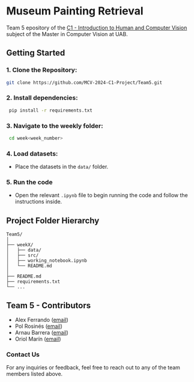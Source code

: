 # Museum Painting Retrieval
Team 5 epository of the [C1 - Introduction to Human and Computer Vision](https://mcv.uab.cat/c1-introduction-human-computer-vision/) subject of the Master in Computer Vision at UAB.

## Getting Started
### 1. **Clone the Repository**: 
   ```bash
   git clone https://github.com/MCV-2024-C1-Project/Team5.git
   ```
### 2. **Install dependencies**:
  ```bash
   pip install -r requirements.txt
   ```
### 3. **Navigate to the weekly folder**:
  ```bash
   cd week<week_number>
   ```
### 4. **Load datasets**:
- Place the datasets in the `data/` folder.

### 5. Run the code
- Open the relevant `.ipynb` file to begin running the code and follow the instructions inside. 
  
## Project Folder Hierarchy
```
Team5/
│
├── weekX/
│   ├── data/       
│   ├── src/
│   ├── working_notebook.ipynb
│   └── README.md
│
├── README.md
├── requirements.txt
└── ...
```
## Team 5 - Contributors
- Alex Ferrando ([email](mailto:alexferrando15@gmail.com)) 
- Pol Rosinés ([email](mailto:polrosines@gmail.com))
- Arnau Barrera ([email](mailto:arnau6baroy@gmail.com))
- Oriol Marín ([email](mailto:oriolmarin18@gmail.com))
  
### Contact Us
For any inquiries or feedback, feel free to reach out to any of the team members listed above.
